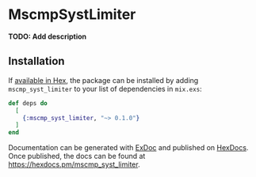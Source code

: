# MscmpSystLimiter

**TODO: Add description**

## Installation

If [available in Hex](https://hex.pm/docs/publish), the package can be installed
by adding `mscmp_syst_limiter` to your list of dependencies in `mix.exs`:

```elixir
def deps do
  [
    {:mscmp_syst_limiter, "~> 0.1.0"}
  ]
end
```

Documentation can be generated with [ExDoc](https://github.com/elixir-lang/ex_doc)
and published on [HexDocs](https://hexdocs.pm). Once published, the docs can
be found at <https://hexdocs.pm/mscmp_syst_limiter>.

